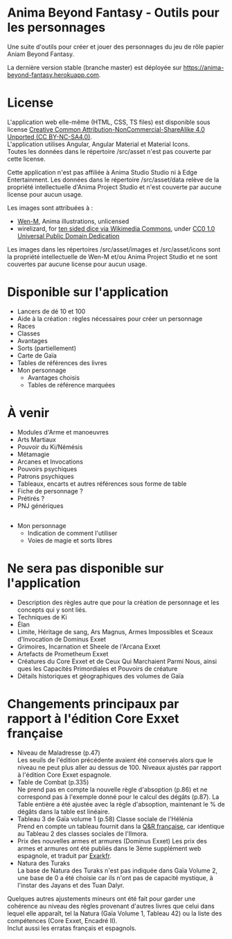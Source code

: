 # Anima Beyond Fantasy - Outils pour les personnages

Une suite d'outils pour créer et jouer des personnages du jeu de rôle papier Aniam Beyond Fantasy.

La dernière version stable (branche master) est déployée sur https://anima-beyond-fantasy.herokuapp.com.

# License

L'application web elle-même (HTML, CSS, TS files) est disponible sous license [Creative Common Attribution-NonCommercial-ShareAlike 4.0 Unported (CC BY-NC-SA4.0)](https://creativecommons.org/licenses/by-nc-sa/4.0/).  
L'application utilises Angular, Angular Material et Material Icons.  
Toutes les données dans le répertoire /src/asset n'est pas couverte par cette license.

Cette application n'est pas affiliée à Anima Studio Studio ni à Edge Entertainment.
Les données dans le répertoire /src/asset/data relève de la propriété intellectuelle d'Anima Project Studio et n'est couverte par aucune license pour aucun usage.

Les images sont attribuées à :

- [Wen-M](https://www.deviantart.com/wen-m), Anima illustrations, unlicensed
- wirelizard, for [ten sided dice via Wikimedia Commons](https://commons.wikimedia.org/wiki/File:Ten_sided_dice.png), under [CC0 1.0 Universal Public Domain Dedication](https://creativecommons.org/publicdomain/zero/1.0/deed.en)

Les images dans les répertoires /src/asset/images et /src/asset/icons sont la propriété intellectuelle de Wen-M et/ou Anima Project Studio et ne sont couvertes par aucune license pour aucun usage.

# Disponible sur l'application

- Lancers de dé 10 et 100
- Aide à la création : règles nécessaires pour créer un personnage
- Races
- Classes
- Avantages
- Sorts (partiellement)
- Carte de Gaïa
- Tables de références des livres
- Mon personnage
  - Avantages choisis
  - Tables de référence marquées

# À venir

- Modules d'Arme et manoeuvres
- Arts Martiaux
- Pouvoir du Ki/Némésis
- Métamagie
- Arcanes et Invocations
- Pouvoirs psychiques
- Patrons psychiques
- Tableaux, encarts et autres références sous forme de table
- Fiche de personnage ?
- Prétirés ?
- PNJ génériques

##

- Mon personnage
  - Indication de comment l'utiliser
  - Voies de magie et sorts libres

# Ne sera pas disponible sur l'application

- Description des règles autre que pour la création de personnage et les concepts qui y sont liés.
- Techniques de Ki
- Élan
- Limite, Héritage de sang, Ars Magnus, Armes Impossibles et Sceaux d'Invocation de Dominus Exxet
- Grimoires, Incarnation et Sheele de l'Arcana Exxet
- Artefacts de Prometheum Exxet
- Créatures du Core Exxet et de Ceux Qui Marchaient Parmi Nous, ainsi ques les Capacités Primordiales et Pouvoirs de créature
- Détails historiques et géographiques des volumes de Gaïa

# Changements principaux par rapport à l'édition Core Exxet française

- Niveau de Maladresse (p.47)  
  Les seuils de l'édition précédente avaient été conservés alors que le niveau ne peut plus aller au dessus de 100. Niveaux ajustés par rapport à l'édition Core Exxet espagnole.
- Table de Combat (p.335)  
  Ne prend pas en compte la nouvelle règle d'absoption (p.86) et ne correspond pas à l'exemple donné pour le calcul des dégâts (p.87). La Table entière a été ajustée avec la règle d'absoption, maintenant le % de dégâts dans la table est linéaire.
- Tableau 3 de Gaïa volume 1 (p.58) Classe sociale de l'Hélénia  
  Prend en compte un tableau fournit dans la [Q&R française](http://projet.animajdr.free.fr/download.php?view.148), car identique au Tableau 2 des classes sociales de l'Ilmora.
- Prix des nouvelles armes et armures (Dominus Exxet)
  Les prix des armes et armures ont été publiés dans le 3ème supplément web espagnole, et traduit par [Exarkfr](http://projet.animajdr.free.fr/download.php?view.210).
- Natura des Turaks  
  La base de Natura des Turaks n'est pas indiquée dans Gaïa Volume 2, une base de 0 a été choisie car ils n'ont pas de capacité mystique, à l'instar des Jayans et des Tuan Dalyr.

Quelques autres ajustements mineurs ont été fait pour garder une cohérence au niveau des règles provenant d'autres livres que celui dans lequel elle apparaît, tel la Natura (Gaïa Volume 1, Tableau 42) ou la liste des compétences (Core Exxet, Encadré II).  
Inclut aussi les erratas français et espagnols.
